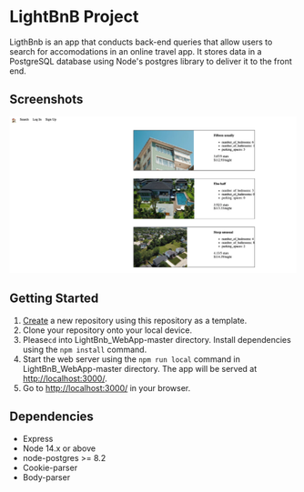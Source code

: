 # LightBnB Project

LigthBnb is an app that conducts back-end queries that allow users to search for accomodations in an online travel app.  It stores data in a PostgreSQL database using Node's postgres library to deliver it to the front end.

## Screenshots

!["Screenshot of main page"](https://github.com/alisonharman/LightBnB/blob/main/docs/main_page_LightBnB.png)


## Getting Started

1. [Create](https://docs.github.com/en/repositories/creating-and-managing-repositories/creating-a-repository-from-a-template) a new repository using this repository as a template.
2. Clone your repository onto your local device.
3. Please`cd` into LightBnb_WebApp-master directory. Install dependencies using the `npm install` command.
3. Start the web server using the `npm run local` command in LightBnB_WebApp-master directory. The app will be served at <http://localhost:3000/>.
4. Go to <http://localhost:3000/> in your browser.

## Dependencies

- Express
- Node 14.x or above
- node-postgres >= 8.2
- Cookie-parser
- Body-parser